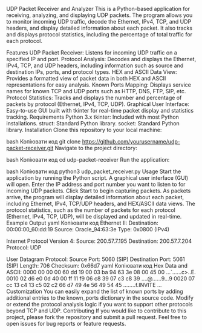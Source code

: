 UDP Packet Receiver and Analyzer
This is a Python-based application for receiving, analyzing, and displaying UDP packets. The program allows you to monitor incoming UDP traffic, decode the Ethernet, IPv4, TCP, and UDP headers, and display detailed information about each packet. It also tracks and displays protocol statistics, including the percentage of total traffic for each protocol.

Features
UDP Packet Receiver: Listens for incoming UDP traffic on a specified IP and port.
Protocol Analysis: Decodes and displays the Ethernet, IPv4, TCP, and UDP headers, including information such as source and destination IPs, ports, and protocol types.
HEX and ASCII Data View: Provides a formatted view of packet data in both HEX and ASCII representations for easy analysis.
Known Ports Mapping: Displays service names for known TCP and UDP ports such as HTTP, DNS, FTP, SIP, etc.
Protocol Statistics: Tracks and displays the number and percentage of packets by protocol (Ethernet, IPv4, TCP, UDP).
Graphical User Interface: Easy-to-use GUI built with tkinter for real-time packet display and statistics tracking.
Requirements
Python 3.x
tkinter: Included with most Python installations.
struct: Standard Python library.
socket: Standard Python library.
Installation
Clone this repository to your local machine:

bash
Копіювати код
git clone https://github.com/yourusername/udp-packet-receiver.git
Navigate to the project directory:

bash
Копіювати код
cd udp-packet-receiver
Run the application:

bash
Копіювати код
python3 udp_packet_receiver.py
Usage
Start the application by running the Python script. A graphical user interface (GUI) will open.
Enter the IP address and port number you want to listen to for incoming UDP packets.
Click Start to begin capturing packets.
As packets arrive, the program will display detailed information about each packet, including Ethernet, IPv4, TCP/UDP headers, and HEX/ASCII data views.
The protocol statistics, such as the number of packets for each protocol (Ethernet, IPv4, TCP, UDP), will be displayed and updated in real-time.
Example Output
yaml
Копіювати код
Ethernet II:
    Destination: 00:00:00_60:dd:19
    Source: Oracle_94:63:3e
    Type: 0x0800 (IPv4)

Internet Protocol Version 4:
    Source: 200.57.7.195
    Destination: 200.57.7.204
    Protocol: UDP

User Datagram Protocol:
    Source Port: 5060 (SIP)
    Destination Port: 5061 (SIP)
    Length: 706
    Checksum: 0x66d7
yaml
Копіювати код
Hex Data and ASCII:
0000   00 00 00 60 dd 19 00 03 ba 94 63 3e 08 00 45 00   ...`......c>..E.
0010   02 d6 e0 0d 40 00 ff 11 f9 06 c8 39 07 c3 c8 39   ....@......9...9
0020   07 cc 13 c4 13 c5 02 c2 66 d7 49 4e 56 49 54 45   ........f.INVITE
...
Customization
You can easily expand the list of known ports by adding additional entries to the known_ports dictionary in the source code.
Modify or extend the protocol analysis logic if you want to support other protocols beyond TCP and UDP.
Contributing
If you would like to contribute to this project, please fork the repository and submit a pull request. Feel free to open issues for bug reports or feature requests.

